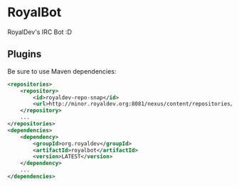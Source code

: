 RoyalBot
========

RoyalDev's IRC Bot :D

Plugins
-------

Be sure to use Maven dependencies:
```xml
<repositories>
    <repository>
        <id>royaldev-repo-snap</id>
        <url>http://minor.royaldev.org:8081/nexus/content/repositories/products-snap/</url>
    </repository>
    ...
</repositories>
<dependencies>
    <dependency>
        <groupId>org.royaldev</groupId>
        <artifactId>royalbot</artifactId>
        <version>LATEST</version>
    </dependency>
    ...
</dependencies>
```
